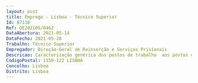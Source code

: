 ```yaml
--- 
layout: post
title: Emprego - Lisboa - Técnico Superior
Id: 87130
Ref: OE202105/0462
DataAbertura: 2021-05-14
DataFecho: 2021-05-28
Trabalho: Técnico Superior
Empregador: Direção-Geral de Reinserção e Serviços Prisionais
Descricao: Caracterização genérica dos postos de trabalho  aos postos de trabalho a ocupar corresponde o conteúdo funcional constante do anexo referido no nº 2 do artigo 88º da LTFP, na carreira e categoria de técnico superior, com as especificidades das áreas de atuação abaixo referidas   a) Delegação Regional de Reinserção  Ref.ª A, B, C e D Acompanhamento  e elaboração de relatórios referentes à execução de penas e medidas na comunidade, prestar apoio técnico aos tribunais através de informações  prestar acessória técnica de elevado grau de especialização e responsabilidade nas áreas de atuação das delegações regionais de reinserção social, assegurando tarefas de consultadoria e de coordenação técnica  aplicar instrumentos técnicos e programas no âmbito das atribuições da DGRSP articulando com diferentes serviços da DGRSP e ainda com outros serviços e entidades da comunidade  prestar apoio na área de intervenção educativa e acompanhamento psicossocial  aplicação dos programas dirigidos e problemáticas especificas  elaboração de estudos na área da população prisional para uma melhoria na intervenção, no sentido de uma maior especialização  intervenção especializada para o diagnóstico e tratamento dos jovens com problemas de natureza emocional e comportamental  aplicação do modelo cognitivo comportamental e apetência para o trabalho de facilitação de grupos  aplicação de programas de intervenção reabilitação, nomeadamente dirigidos a problemáticas especificas, como os direcionados para crimes de natureza sexual e dirigidos a problemáticas transversais  prestar apoio ao nível do acompanhamento interpessoal, grupal, organizacional e comunitário  prestar acessória técnica de elevado grau de qualificação e responsabilidade nas áreas de atuação dos centros educativos, assegurando tarefas de consultadoria e de coordenação técnica.b) Serviços Centrais Ref.ª E   Colaborar, desenvolver, implementar conteúdos programáticos para ações de formação, educação ou sensibilização dirigidas aos vários níveis de intervenientes da DGRSP  elaboração de programas de formação e desenvolvimento pessoal e profissional, bem como, implementação e avaliação desses programas  organizar e gerir atividade de formação de profissionais que sejam solicitadas internamente.
CodigoPostal: 1150-122 LISBOA
Concelho: Lisboa
Distrito: Lisboa
--- 
```

